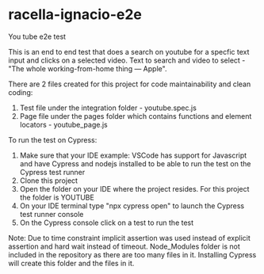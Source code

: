 # racella-ignacio-e2e
You tube e2e test

This is an end to end test that does a search on youtube for a specfic text input and clicks on a selected video. 
Text to search and video to select - "The whole working-from-home thing — Apple".

There are 2 files created for this project for code maintainability and clean coding:
1. Test file under the integration folder - youtube.spec.js
2. Page file under the pages folder which contains functions and element locators - youtube_page.js

To run the test on Cypress:

1. Make sure that your IDE example: VSCode has support for Javascript and have Cypress and nodejs installed to be able to run the test on the Cypress test runner
2. Clone this project
3. Open the folder on your IDE where the project resides. For this project the folder is YOUTUBE
4. On your IDE terminal type "npx cypress open" to launch the Cypress test runner console
5. On the Cypress console click on a test to run the test

Note:
Due to time constraint implicit assertion was used instead of explicit assertion and hard wait instead of timeout.
Node_Modules folder is not included in the repository as there are too many files in it. Installing Cypress will create this folder and the files in it.
